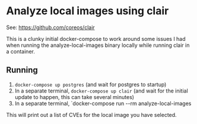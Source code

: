 # Analyze local images using clair
See: https://github.com/coreos/clair

This is a clunky initial docker-compose to work around some issues I had when running the analyze-local-images binary locally while running clair in a container.

## Running

1. `docker-compose up postgres` (and wait for postgres to startup)
2. In a separate terminal, `docker-compose up clair` (and wait for the initial update to happen, this can take several minutes)
3. In a separate terminal, `docker-compose run --rm analyze-local-images <imageid>

This will print out a list of CVEs for the local image you have selected.
